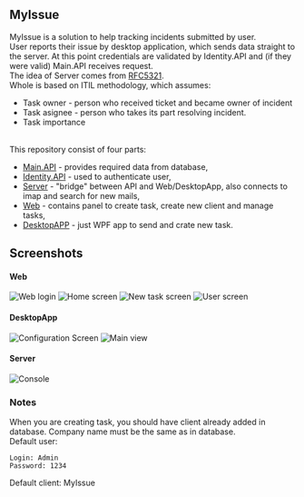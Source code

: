 ## MyIssue
MyIssue is a solution to help tracking incidents submitted by user. \
User reports their issue by desktop application, which sends data straight to the server. At this point credentials are validated by Identity.API and (if they were valid) Main.API receives request. \
The idea of Server comes from [RFC5321](https://datatracker.ietf.org/doc/html/rfc5321#section-3).\
Whole is based on ITIL methodology, which assumes:
 - Task owner - person who received ticket and became owner of incident
 - Task asignee - person who takes its part resolving incident.
 - Task importance 

\
This repository consist of four parts:
 - [Main.API](./docs/Main.API.md) - provides required data from database,
 - [Identity.API](./docs/Identity.API.md) - used to authenticate user,
 - [Server](./docs/Server.md) - "bridge" between API and Web/DesktopApp, also connects to imap and search for new mails,
 - [Web](./docs/Web.md) - contains panel to create task, create new client and manage tasks,
 - [DesktopAPP](./docs/DesktopAPP.md) - just WPF app to send and crate new task.
 
## Screenshots
#### Web
![Web login](https://i.imgur.com/nzPBquc.png) 
![Home screen](https://i.imgur.com/aAJ3Och.png) 
![New task screen](https://i.imgur.com/guwZKEw.png) 
![User screen](https://i.imgur.com/XlOuxXj.png) 
#### DesktopApp
![Configuration Screen](https://i.imgur.com/yEaPMmj.png) 
![Main view](https://i.imgur.com/QWVlvvC.png) 
#### Server
![Console](https://i.imgur.com/EN2qsDQ.png) 

### Notes
When you are creating task, you should have client already added in database. Company name must be the same as in database.\
Default user:
```
Login: Admin
Password: 1234
```
Default client: MyIssue
